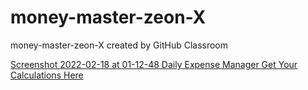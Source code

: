 # money-master-zeon-X
money-master-zeon-X created by GitHub Classroom

[Screenshot 2022-02-18 at 01-12-48 Daily Expense Manager Get Your Calculations Here](https://user-images.githubusercontent.com/73699852/154556163-1bc6d7a8-38c7-4a6a-bd27-af79ca51fb98.png)
